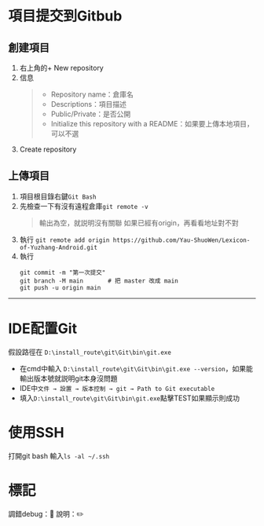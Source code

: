 # 項目提交到Gitbub

## 創建項目

1. 右上角的+ New repository
2. 信息
   > - Repository name：倉庫名
   > - Descriptions：項目描述
   > - Public/Private：是否公開
   > - Initialize this repository with a README：如果要上傳本地項目，可以不選
3. Create repository

## 上傳項目

1. 項目根目錄右鍵`Git Bash`
2. 先檢查一下有沒有遠程倉庫`git remote -v`
   > 輸出為空，就説明沒有關聯
   > 如果已經有origin，再看看地址對不對
3. 執行
   ```git remote add origin https://github.com/Yau-ShuoWen/Lexicon-of-Yuzhang-Android.git```
4. 執行
   ```git add .
   git commit -m "第一次提交"
   git branch -M main       # 把 master 改成 main
   git push -u origin main
   ```

----

# IDE配置Git

假設路徑在  `D:\install_route\git\Git\bin\git.exe`

- 在cmd中輸入 `D:\install_route\git\Git\bin\git.exe --version`，如果能輸出版本號就説明git本身沒問題
- IDE中`文件 → 設置 → 版本控制 → git → Path to Git executable`
- 填入`D:\install_route\git\Git\bin\git.exe`點擊TEST如果顯示則成功

# 使用SSH

打開git bash 輸入`ls -al ~/.ssh`


# 標記

調錯debug：🐛
說明：✏️
















